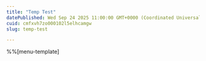 ```yaml
---
title: "Temp Test"
datePublished: Wed Sep 24 2025 11:00:00 GMT+0000 (Coordinated Universal Time)
cuid: cmfxvh7zo000102l5elhcamgw
slug: temp-test

---
```


%%[menu-template]